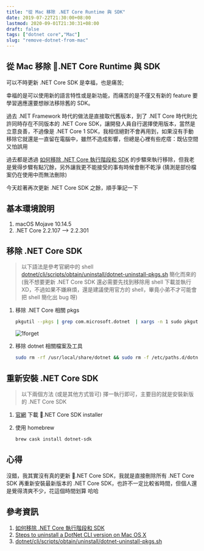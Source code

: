 ```yaml
---
title: "從 Mac 移除 .NET Core Runtime 與 SDK"
date: 2019-07-22T21:30:00+08:00
lastmod: 2020-09-01T21:30:31+08:00
draft: false
tags: ["dotnet core","Mac"]
slug: "remove-dotnet-from-mac"
---
```


## 從 Mac 移除 .NET Core Runtime 與 SDK

可以不時更新 .NET Core SDK 是幸福，也是痛苦;

幸福的是可以使用新的語言特性或是新功能，而痛苦的是不僅又有新的 feature 要學習適應還要想辦法移除舊的 SDK。

過去 .NET Framework 時代的做法是直接取代舊版本，到了 .NET Core 時代則允許同時存在不同版本的 .NET Core SDK，讓開發人員自行選擇使用版本，當然是立意良善，不過像是 .NET Core 1 SDK，我相信絕對不會再用到，如果沒有手動移除它就還是一直留在電腦中，雖然不造成影響，但總是心裡有些疙瘩：既佔空間又怕誤用

過去都是透過 [如何移除 .NET Core 執行階段和 SDK](https://docs.microsoft.com/zh-tw/dotnet/core/versions/remove-runtime-sdk-versions?tabs=macos&WT.mc_id=DOP-MVP-5002594) 的步驟來執行移除，但我老是覺得步驟有點冗餘，另外讓我更不能接受的事有時候會刪不乾淨 (猜測是部份檔案仍在使用中而無法刪除)

今天趁著再次更新 .NET Core SDK 之餘，順手筆記一下

## 基本環境說明

1. macOS Mojave 10.14.5
2. .NET Core 2.2.107 --> 2.2.301

## 移除 .NET Core SDK

> 以下語法是參考官網中的 shell [dotnet/cli/scripts/obtain/uninstall/dotnet-uninstall-pkgs.sh](https://github.com/dotnet/cli/blob/master/scripts/obtain/uninstall/dotnet-uninstall-pkgs.sh) 簡化而來的 (我不想要更新 .NET Core SDK 還必需要先找到移除用 shell 下載並執行 XD，不過如果不嫌麻煩，還是建議使用官方的 shell，畢竟小弟不才可能會把 shell 簡化出 bug 呀)

1. 移除 .NET Core 相關 pkgs

    ```bash
    pkgutil --pkgs | grep com.microsoft.dotnet  | xargs -n 1 sudo pkgutil --forget
    ```

    ![1forget](https://user-images.githubusercontent.com/3851540/61641657-1069f580-acd2-11e9-8f27-c4dca7498446.png)

2. 移除 dotnet 相關檔案及工具

    ```bash
    sudo rm -rf /usr/local/share/dotnet && sudo rm -f /etc/paths.d/dotnet && sudo rm -f /etc/paths.d/dotnet-cli-tools
    ```

## 重新安裝 .NET Core SDK

> 以下兩個方法 (或是其他方式皆可) 擇一執行即可，主要目的就是安裝新版的 .NET Core SDK

1. [官網](https://dotnet.microsoft.com/download/dotnet-core) 下載 .NET Core SDK installer
2. 使用 homebrew

    ```bash
    brew cask install dotnet-sdk
    ```

## 心得

沒錯，我其實沒有真的更新 .NET Core SDK，我就是直接刪除所有 .NET Core SDK 再重新安裝最新版本的 .NET Core SDK，也許不一定比較省時間，但個人還是覺得清爽不少，花這個時間划算  哈哈

## 參考資訊

1. [如何移除 .NET Core 執行階段和 SDK](https://docs.microsoft.com/zh-tw/dotnet/core/versions/remove-runtime-sdk-versions?tabs=macos&WT.mc_id=DOP-MVP-5002594)
2. [Steps to uninstall a DotNet CLI version on Mac OS X](https://gist.github.com/sandrovicente/5590f5ac993d9d7fef038fd2858efcc3)
3. [dotnet/cli/scripts/obtain/uninstall/dotnet-uninstall-pkgs.sh](https://github.com/dotnet/cli/blob/master/scripts/obtain/uninstall/dotnet-uninstall-pkgs.sh)
